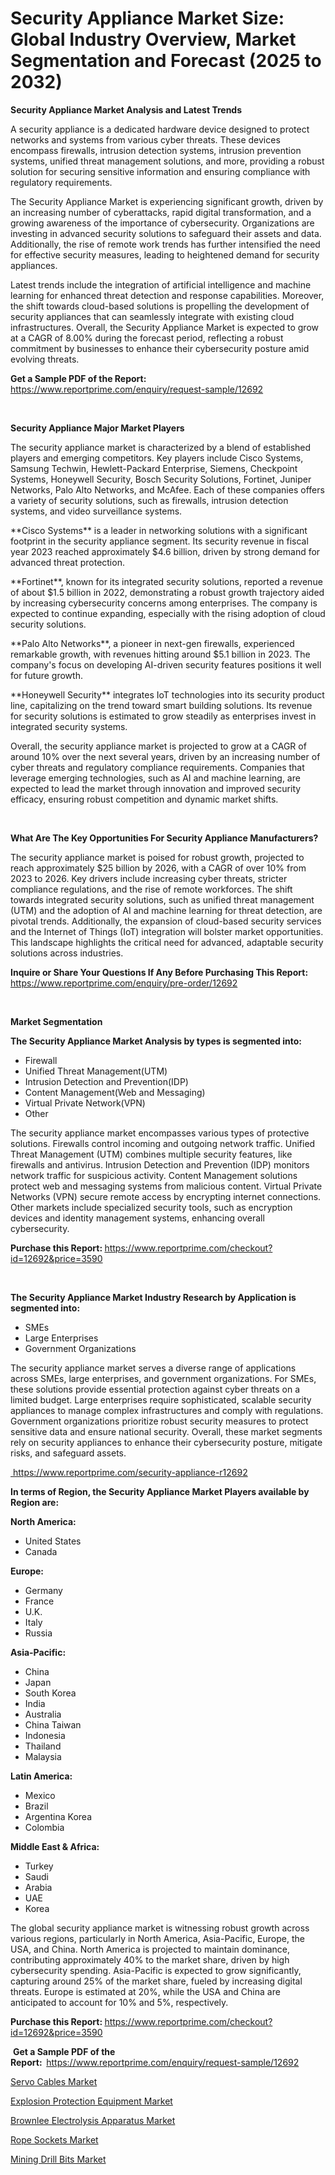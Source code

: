 <p><h1>Security Appliance Market Size: Global Industry Overview, Market Segmentation and Forecast (2025 to 2032)</h1></p><p><strong>Security Appliance Market Analysis and Latest Trends</strong></p>
<p><p>A security appliance is a dedicated hardware device designed to protect networks and systems from various cyber threats. These devices encompass firewalls, intrusion detection systems, intrusion prevention systems, unified threat management solutions, and more, providing a robust solution for securing sensitive information and ensuring compliance with regulatory requirements. </p><p>The Security Appliance Market is experiencing significant growth, driven by an increasing number of cyberattacks, rapid digital transformation, and a growing awareness of the importance of cybersecurity. Organizations are investing in advanced security solutions to safeguard their assets and data. Additionally, the rise of remote work trends has further intensified the need for effective security measures, leading to heightened demand for security appliances.</p><p>Latest trends include the integration of artificial intelligence and machine learning for enhanced threat detection and response capabilities. Moreover, the shift towards cloud-based solutions is propelling the development of security appliances that can seamlessly integrate with existing cloud infrastructures. Overall, the Security Appliance Market is expected to grow at a CAGR of 8.00% during the forecast period, reflecting a robust commitment by businesses to enhance their cybersecurity posture amid evolving threats.</p></p>
<p><strong>Get a Sample PDF of the Report:&nbsp;</strong> <a href="https://www.reportprime.com/enquiry/request-sample/12692?utm_campaign=3519&utm_medium=2&utm_source=Github&utm_content=ia&utm_term=19032025&utm_id=security-appliance">https://www.reportprime.com/enquiry/request-sample/12692</a></p>
<p>&nbsp;</p>
<p><strong>Security Appliance Major Market Players</strong></p>
<p><p>The security appliance market is characterized by a blend of established players and emerging competitors. Key players include Cisco Systems, Samsung Techwin, Hewlett-Packard Enterprise, Siemens, Checkpoint Systems, Honeywell Security, Bosch Security Solutions, Fortinet, Juniper Networks, Palo Alto Networks, and McAfee. Each of these companies offers a variety of security solutions, such as firewalls, intrusion detection systems, and video surveillance systems.</p><p>**Cisco Systems** is a leader in networking solutions with a significant footprint in the security appliance segment. Its security revenue in fiscal year 2023 reached approximately $4.6 billion, driven by strong demand for advanced threat protection.</p><p>**Fortinet**, known for its integrated security solutions, reported a revenue of about $1.5 billion in 2022, demonstrating a robust growth trajectory aided by increasing cybersecurity concerns among enterprises. The company is expected to continue expanding, especially with the rising adoption of cloud security solutions.</p><p>**Palo Alto Networks**, a pioneer in next-gen firewalls, experienced remarkable growth, with revenues hitting around $5.1 billion in 2023. The company's focus on developing AI-driven security features positions it well for future growth.</p><p>**Honeywell Security** integrates IoT technologies into its security product line, capitalizing on the trend toward smart building solutions. Its revenue for security solutions is estimated to grow steadily as enterprises invest in integrated security systems.</p><p>Overall, the security appliance market is projected to grow at a CAGR of around 10% over the next several years, driven by an increasing number of cyber threats and regulatory compliance requirements. Companies that leverage emerging technologies, such as AI and machine learning, are expected to lead the market through innovation and improved security efficacy, ensuring robust competition and dynamic market shifts.</p></p>
<p>&nbsp;</p>
<p><strong>What Are The Key Opportunities For Security Appliance Manufacturers?</strong></p>
<p><p>The security appliance market is poised for robust growth, projected to reach approximately $25 billion by 2026, with a CAGR of over 10% from 2023 to 2026. Key drivers include increasing cyber threats, stricter compliance regulations, and the rise of remote workforces. The shift towards integrated security solutions, such as unified threat management (UTM) and the adoption of AI and machine learning for threat detection, are pivotal trends. Additionally, the expansion of cloud-based security services and the Internet of Things (IoT) integration will bolster market opportunities. This landscape highlights the critical need for advanced, adaptable security solutions across industries.</p></p>
<p><strong>Inquire or Share Your Questions If Any Before Purchasing This Report:</strong> <a href="https://www.reportprime.com/enquiry/pre-order/12692?utm_campaign=3519&utm_medium=2&utm_source=Github&utm_content=ia&utm_term=19032025&utm_id=security-appliance">https://www.reportprime.com/enquiry/pre-order/12692</a></p>
<p>&nbsp;</p>
<p><strong>Market Segmentation</strong></p>
<p><strong>The Security Appliance Market Analysis by types is segmented into:</strong></p>
<p><ul><li>Firewall</li><li>Unified Threat Management(UTM)</li><li>Intrusion Detection and Prevention(IDP)</li><li>Content Management(Web and Messaging)</li><li>Virtual Private Network(VPN)</li><li>Other</li></ul></p>
<p><p>The security appliance market encompasses various types of protective solutions. Firewalls control incoming and outgoing network traffic. Unified Threat Management (UTM) combines multiple security features, like firewalls and antivirus. Intrusion Detection and Prevention (IDP) monitors network traffic for suspicious activity. Content Management solutions protect web and messaging systems from malicious content. Virtual Private Networks (VPN) secure remote access by encrypting internet connections. Other markets include specialized security tools, such as encryption devices and identity management systems, enhancing overall cybersecurity.</p></p>
<p><strong>Purchase this Report:&nbsp;</strong><a href="https://www.reportprime.com/checkout?id=12692&price=3590&utm_campaign=3519&utm_medium=2&utm_source=Github&utm_content=ia&utm_term=19032025&utm_id=security-appliance">https://www.reportprime.com/checkout?id=12692&price=3590</a></p>
<p>&nbsp;</p>
<p><strong>The Security Appliance Market Industry Research by Application is segmented into:</strong></p>
<p><ul><li>SMEs</li><li>Large Enterprises</li><li>Government Organizations</li></ul></p>
<p><p>The security appliance market serves a diverse range of applications across SMEs, large enterprises, and government organizations. For SMEs, these solutions provide essential protection against cyber threats on a limited budget. Large enterprises require sophisticated, scalable security appliances to manage complex infrastructures and comply with regulations. Government organizations prioritize robust security measures to protect sensitive data and ensure national security. Overall, these market segments rely on security appliances to enhance their cybersecurity posture, mitigate risks, and safeguard assets.</p></p>
<p><a href="https://www.reportprime.com/security-appliance-r12692?utm_campaign=3519&utm_medium=2&utm_source=Github&utm_content=ia&utm_term=19032025&utm_id=security-appliance">&nbsp;https://www.reportprime.com/security-appliance-r12692</a></p>
<p><strong>In terms of Region, the Security Appliance Market Players available by Region are:</strong></p>
<p>
    <p> <strong> North America: </strong>
        <ul>
            <li>United States</li>
            <li>Canada</li>
        </ul>
        </p> 
    <p> <strong> Europe: </strong>
        <ul>
            <li>Germany</li>
            <li>France</li>
            <li>U.K.</li>
            <li>Italy</li>
            <li>Russia</li>
        </ul>
        </p> 
    <p> <strong> Asia-Pacific: </strong>
        <ul>
            <li>China</li>
            <li>Japan</li>
            <li>South Korea</li>
            <li>India</li>
            <li>Australia</li>
            <li>China Taiwan</li>
            <li>Indonesia</li>
            <li>Thailand</li>
            <li>Malaysia</li>
        </ul>
        </p> 
    <p> <strong> Latin America: </strong>
        <ul>
            <li>Mexico</li>
            <li>Brazil</li>
            <li>Argentina Korea</li>
            <li>Colombia</li>
        </ul>
        </p> 
    <p> <strong> Middle East & Africa: </strong>
        <ul>
            <li>Turkey</li>
            <li>Saudi</li>
            <li>Arabia</li>
            <li>UAE</li>
            <li>Korea</li>
        </ul>
    </p>
    </p>
<p><p>The global security appliance market is witnessing robust growth across various regions, particularly in North America, Asia-Pacific, Europe, the USA, and China. North America is projected to maintain dominance, contributing approximately 40% to the market share, driven by high cybersecurity spending. Asia-Pacific is expected to grow significantly, capturing around 25% of the market share, fueled by increasing digital threats. Europe is estimated at 20%, while the USA and China are anticipated to account for 10% and 5%, respectively.</p></p>
<p><strong>Purchase this Report: </strong><a href="https://www.reportprime.com/checkout?id=12692&price=3590&utm_campaign=3519&utm_medium=2&utm_source=Github&utm_content=ia&utm_term=19032025&utm_id=security-appliance">https://www.reportprime.com/checkout?id=12692&price=3590</a></p>
<p>&nbsp;<strong>Get a Sample PDF of the Report:&nbsp;&nbsp;</strong><a href="https://www.reportprime.com/enquiry/request-sample/12692?utm_campaign=3519&utm_medium=2&utm_source=Github&utm_content=ia&utm_term=19032025&utm_id=security-appliance">https://www.reportprime.com/enquiry/request-sample/12692</a></p>
<p><strong></strong></p>
<p><p><a href="https://www.linkedin.com/pulse/projected-growth-servo-cables-market-141-cagr-from-2025-hm3be?utm_campaign=3519&utm_medium=2&utm_source=Github&utm_content=ia&utm_term=19032025&utm_id=security-appliance">Servo Cables Market</a></p><p><a href="https://www.linkedin.com/pulse/future-explosion-protection-equipment-market-key-growth-drivers-tkaye?utm_campaign=3519&utm_medium=2&utm_source=Github&utm_content=ia&utm_term=19032025&utm_id=security-appliance">Explosion Protection Equipment Market</a></p><p><a href="https://www.linkedin.com/pulse/comprehensive-review-brownlee-electrolysis-apparatus-market-hhrke?utm_campaign=3519&utm_medium=2&utm_source=Github&utm_content=ia&utm_term=19032025&utm_id=security-appliance">Brownlee Electrolysis Apparatus Market</a></p><p><a href="https://www.linkedin.com/pulse/pulse-rope-sockets-rhythms-change-market-resonance-2025-2032-w32re?utm_campaign=3519&utm_medium=2&utm_source=Github&utm_content=ia&utm_term=19032025&utm_id=security-appliance">Rope Sockets Market</a></p><p><a href="https://www.linkedin.com/pulse/global-growth-mining-drill-bits-market-projected-127-sjcxe?utm_campaign=3519&utm_medium=2&utm_source=Github&utm_content=ia&utm_term=19032025&utm_id=security-appliance">Mining Drill Bits Market</a></p></p>